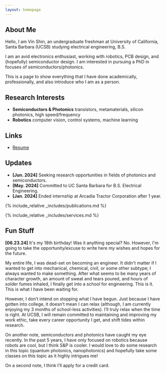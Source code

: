 ```yaml
---
layout: homepage
---
```


## About Me

Hello, I am Vin Shin, an undergraduate freshman at University of California, Santa Barbara (UCSB) studying electrical engineering, B.S. 

I am an avid electronics enthusiast, working with robotics, PCB design, and (hopefully) semiconductor design. I am interested in pursuing a PhD in focuses of semiconductors/photonics.

This is a page to show everything that I have done academically, professionally, and also introduce who I am as a person.

## Research Interests

- **Semiconductors & Photonics** transistors, metamaterials, silicon photonics, high speed/frequency
- **Robotics** computer vision, control systems, machine learning

## Links

<ul style="margin:0 0 5px;">
 <li><a href="./assets/files/VSRjun2024.pdf.pdf"><autocolor>Resume</autocolor></a></li>
</ul>

## Updates

- **[Jun. 2024]** Seeking research opportunities in fields of photonics and semiconductors.
- **[May. 2024]** Committed to UC Santa Barbara for B.S. Electrical Engineering.
- **[Jan. 2024]** Ended internship at Arcadia Tractor Corporation after 1 year.

{% include_relative _includes/publications.md %}

{% include_relative _includes/services.md %}

## Fun Stuff

**[06.23.24]**
It's my 18th birthday! Was it anything special? No. However, I'm going to take the opportunity/excuse to write here my wishes and hopes for the future. 

My entire life, I was dead-set on becoming an engineer. It didn't matter if I wanted to get into mechanical, chemical, civil, or some other subtype; I always wanted to make something. After what seems to be many years of character growth, an amount of sweat and tears poured, and hours of solder fumes inhaled, I finally get into a school for engineering. This is it. This is what I have been waiting for. 

However, I don’t intend on stopping what I have begun. Just because I have gotten into college, it doesn’t mean I can relax (although, I am currently enjoying my 3 months of school-less activities). I’ll truly relax when the time is right. At UCSB, I will remain committed to maintaining and improving my work ethic, take every career opportunity I get, and shift tides within research.

On another note, semiconductors and photonics have caught my eye recently. In the past 5 years, I have only focused on robotics because robots are cool, but I think S&P is cooler. I would love to do some research in this topic (quantum photonics, nanophotonics) and hopefully take some classes on this topic as it highly intrigues me!

On a second note, I think I’ll apply for a credit card.
 
